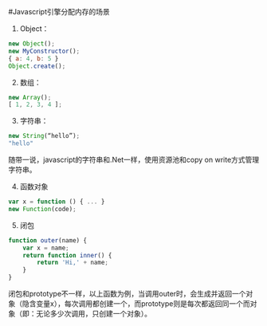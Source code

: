 #Javascript引擎分配内存的场景

1. Object：

``` javascript
new Object();
new MyConstructor();
{ a: 4, b: 5 }
Object.create();
```

2. 数组：

``` javascript
new Array();
[ 1, 2, 3, 4 ];
```

3. 字符串：

``` javascript
new String(“hello”);
"hello"
```

随带一说，javascript的字符串和.Net一样，使用资源池和copy on write方式管理字符串。

4. 函数对象

``` javascript
var x = function () { ... }
new Function(code);
```

5. 闭包

``` javascript
function outer(name) {
	var x = name;
	return function inner() {
		return 'Hi,' + name;
	}
}
```

闭包和prototype不一样，以上函数为例，当调用outer时，会生成并返回一个对象（隐含变量x），每次调用都创建一个，而prototype则是每次都返回同一个而对象（即：无论多少次调用，只创建一个对象）。


